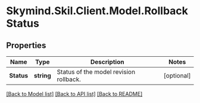 
# Skymind.Skil.Client.Model.RollbackStatus

## Properties

Name | Type | Description | Notes
------------ | ------------- | ------------- | -------------
**Status** | **string** | Status of the model revision rollback. | [optional] 

[[Back to Model list]](../README.md#documentation-for-models)
[[Back to API list]](../README.md#documentation-for-api-endpoints)
[[Back to README]](../README.md)


